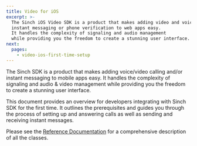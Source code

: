 ```yaml
---
title: Video for iOS
excerpt: >-
  The Sinch iOS Video SDK is a product that makes adding video and voice calling,
  instant messaging or phone verification to web apps easy.
  It handles the complexity of signaling and audio management
  while providing you the freedom to create a stunning user interface.
next:
  pages:
    - video-ios-first-time-setup
---
```

The Sinch SDK is a product that makes adding voice/video calling and/or instant messaging to mobile apps easy. It handles the complexity of signaling and audio & video management while providing you the freedom to create a stunning user interface.

This document provides an overview for developers integrating with Sinch SDK for the first time. It outlines the prerequisites and guides you through the process of setting up and answering calls as well as sending and receiving instant messages.

Please see the [Reference Documentation](video-for-ios/reference/html) for a comprehensive description of all the classes.
